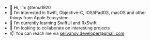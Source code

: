 - 👋 Hi, I’m @tema1920
- 👀 I’m interested in Swift, Objective-C, iOS/iPadOS, macOS and other things from Apple Ecosystem 
- 🌱 I’m currently learning SwiftUI and RxSwift
- 💞️ I’m looking to collaborate on interesting projects
- 📫 You can reach me via selivanov.developer@gmail.com

<!---
tema1920/tema1920 is a ✨ special ✨ repository because its `README.md` (this file) appears on your GitHub profile.
You can click the Preview link to take a look at your changes.
--->
